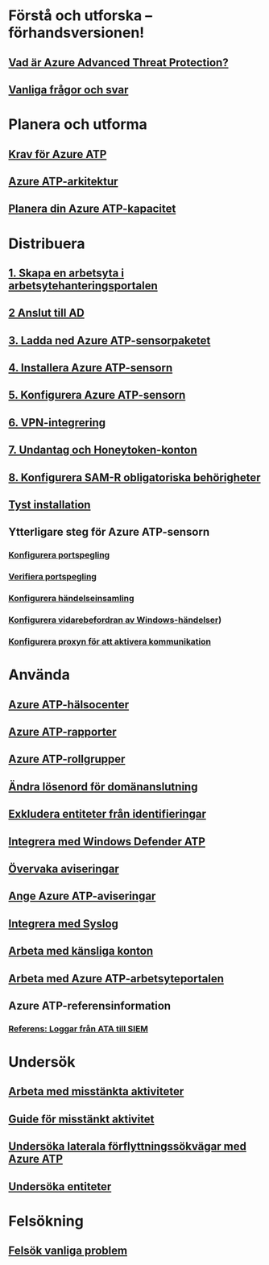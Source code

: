 # Förstå och utforska – förhandsversionen!
## [Vad är Azure Advanced Threat Protection?](what-is-atp.md)
## [Vanliga frågor och svar](atp-technical-faq.md)
# Planera och utforma
## [Krav för Azure ATP](atp-prerequisites.md)
## [Azure ATP-arkitektur](atp-architecture.md)
## [Planera din Azure ATP-kapacitet](atp-capacity-planning.md)
# Distribuera
## [1. Skapa en arbetsyta i arbetsytehanteringsportalen](install-atp-step1.md)
## [2 Anslut till AD](install-atp-step2.md)
## [3. Ladda ned Azure ATP-sensorpaketet](install-atp-step3.md)
## [4. Installera Azure ATP-sensorn](install-atp-step4.md)
## [5. Konfigurera Azure ATP-sensorn](install-atp-step5.md)
## [6. VPN-integrering](install-atp-step6-vpn.md)
## [7. Undantag och Honeytoken-konton](install-atp-step7.md)
## [8. Konfigurera SAM-R obligatoriska behörigheter](install-atp-step8-samr.md)
## [Tyst installation](ATP-silent-installation.md)
## Ytterligare steg för Azure ATP-sensorn
### [Konfigurera portspegling](configure-port-mirroring.md)
### [Verifiera portspegling](validate-port-mirroring.md)
### [Konfigurera händelseinsamling](configure-event-collection.md)
### [Konfigurera vidarebefordran av Windows-händelser](configure-event-forwarding.md))
### [Konfigurera proxyn för att aktivera kommunikation](configure-proxy.md)
# Använda
## [Azure ATP-hälsocenter](atp-health-center.md)
## [Azure ATP-rapporter](reports.md)
## [Azure ATP-rollgrupper](atp-role-groups.md)
## [Ändra lösenord för domänanslutning](modifying-atp-config-dcpassword.md)
## [Exkludera entiteter från identifieringar](excluding-entities-from-detections.md)
## [Integrera med Windows Defender ATP](integrate-wd-atp.md)
## [Övervaka aviseringar](monitoring-alerts.md)
## [Ange Azure ATP-aviseringar](notifications.md)
## [Integrera med Syslog](setting-syslog.md)
## [Arbeta med känsliga konton](sensitive-accounts.md)
## [Arbeta med Azure ATP-arbetsyteportalen](workspace-portal.md)
## Azure ATP-referensinformation
### [Referens: Loggar från ATA till SIEM](cef-format-sa.md)
# Undersök
## [Arbeta med misstänkta aktiviteter](working-with-suspicious-activities.md)
## [Guide för misstänkt aktivitet](suspicious-activity-guide.md)
## [Undersöka laterala förflyttningssökvägar med Azure ATP](use-case-lateral-movement-path.md)
## [Undersöka entiteter](entity-profiles.md)
# Felsökning
## [Felsök vanliga problem](troubleshooting-atp-known-issues.md)